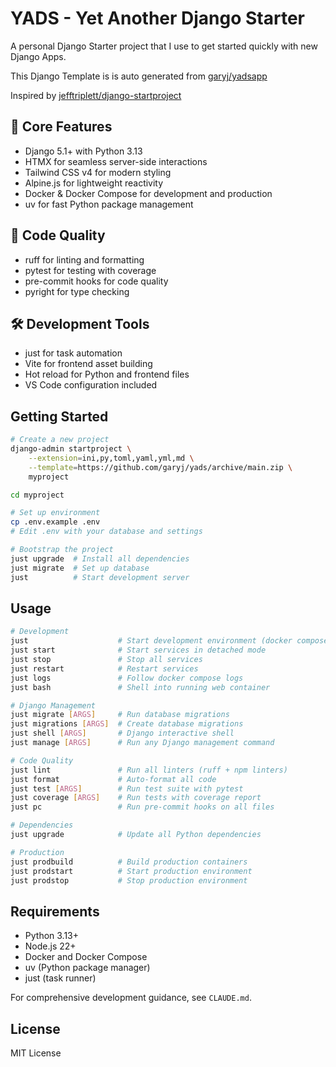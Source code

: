 
# YADS - Yet Another Django Starter

A personal Django Starter project that I use to get started quickly with new Django Apps.

This Django Template is is auto generated from [garyj/yadsapp](https://github.com/garyj/yadsapp)

Inspired by [jefftriplett/django-startproject](https://github.com/jefftriplett/django-startproject)

## 🚩 Core Features

- Django 5.1+ with Python 3.13
- HTMX for seamless server-side interactions
- Tailwind CSS v4 for modern styling
- Alpine.js for lightweight reactivity
- Docker & Docker Compose for development and production
- uv for fast Python package management

## 👕 Code Quality

- ruff for linting and formatting
- pytest for testing with coverage
- pre-commit hooks for code quality
- pyright for type checking

## 🛠️ Development Tools

- just for task automation
- Vite for frontend asset building
- Hot reload for Python and frontend files
- VS Code configuration included

## Getting Started

```bash
# Create a new project
django-admin startproject \
    --extension=ini,py,toml,yaml,yml,md \
    --template=https://github.com/garyj/yads/archive/main.zip \
    myproject

cd myproject

# Set up environment
cp .env.example .env
# Edit .env with your database and settings

# Bootstrap the project
just upgrade  # Install all dependencies
just migrate  # Set up database
just          # Start development server
```

## Usage

```bash
# Development
just                    # Start development environment (docker compose up)
just start              # Start services in detached mode
just stop               # Stop all services
just restart            # Restart services
just logs               # Follow docker compose logs
just bash               # Shell into running web container

# Django Management
just migrate [ARGS]     # Run database migrations
just migrations [ARGS]  # Create database migrations
just shell [ARGS]       # Django interactive shell
just manage [ARGS]      # Run any Django management command

# Code Quality
just lint               # Run all linters (ruff + npm linters)
just format             # Auto-format all code
just test [ARGS]        # Run test suite with pytest
just coverage [ARGS]    # Run tests with coverage report
just pc                 # Run pre-commit hooks on all files

# Dependencies
just upgrade            # Update all Python dependencies

# Production
just prodbuild          # Build production containers
just prodstart          # Start production environment
just prodstop           # Stop production environment
```

## Requirements

- Python 3.13+
- Node.js 22+
- Docker and Docker Compose
- uv (Python package manager)
- just (task runner)

For comprehensive development guidance, see `CLAUDE.md`.

## License

MIT License
